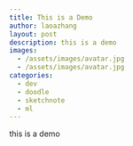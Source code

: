 ```yaml
---
title: This is a Demo
author: laoazhang
layout: post
description: this is a demo
images:
  - /assets/images/avatar.jpg
  - /assets/images/avatar.jpg
categories: 
  - dev
  - doodle
  - sketchnote
  - ml
---
```


this is a demo